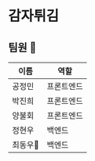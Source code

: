 # 감자튀김

## 팀원 👥

| 이름     | 역할       |
| -------- | ---------- |
| 공정민   | 프론트엔드 |
| 박진희   | 프론트엔드 |
| 양불회   | 프론트엔드 |
| 정현우   | 백엔드     |
| 최동우👑 | 백엔드     |
